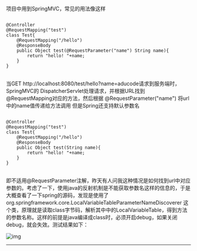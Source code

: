 <!--{layout:default title:SpringMVC是如何查找方法的参数名的？}-->
项目中用到SpringMVC，常见的用法像这样
<pre class="language-java line-numbers">
<code>
@Controller  
@RequestMapping("test")  
class Test{  
    @RequestMapping("/hello")  
    @ResponseBody  
    public Object test(@RequestParameter("name") String name){  
        return "hello! "+name;  
    }  
}
</code>
</pre>
当GET http://localhost:8080/test/hello?name=aducode请求到服务端时， SpringMVC的 DispatcherServlet处理请求，并根据URL找到@RequestMapping对应的方法，然后根据
@RequestParameter("name") 将url中的name值传递给方法调用
但是Spring还支持默认参数名
<pre class="language-java line-numbers">
<code>
@Controller  
@RequestMapping("test")  
class Test{  
    @RequestMapping("/hello")  
    @ResponseBody  
    public Object test(String name){  
        return "hello! "+name;  
    }  
}  
</code>
</pre>
即不适用@RequestParameter注解，昨天有人问我这种情况是如何找到url中对应参数的。考虑了一下，使用java的反射机制是不能获取参数名这样的信息的，于是大概查看了一下spring的源码，发现是使用了 org.springframework.core.LocalVariableTableParameterNameDiscoverer 这个类，原理就是读取class字节码，解析其中中的LocalVariableTable，得到方法的参数名称。这样的前提是java编译成class时，必须开启debug，如果关闭debug，就会失效。测试结果如下：

![img](http://aducode.github.io/images/2015-06-16/20140821162952784.jpg "去掉debug")

----------------------------------------